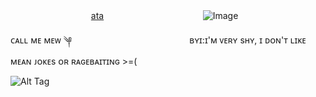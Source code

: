 
ㅤㅤㅤㅤㅤㅤㅤㅤㅤㅤ[ata](https://mewstacy.atabook.org/)ㅤㅤㅤㅤㅤㅤㅤㅤㅤㅤㅤㅤ
![Image](https://github.com/user-attachments/assets/22891810-2ec1-444c-87fb-8bf5c45651fa)


ᴄᴀʟʟ ᴍᴇ ᴍᴇᴡ ༆ ㅤㅤㅤㅤㅤㅤㅤㅤㅤㅤㅤㅤㅤㅤ ʙʏɪ:ɪ'ᴍ ᴠᴇʀʏ sʜʏ, ɪ ᴅᴏɴ'ᴛ ʟɪᴋᴇ ᴍᴇᴀɴ ᴊᴏᴋᴇs ᴏʀ ʀᴀɢᴇʙᴀɪᴛɪɴɢ >=(
        

![Alt Tag](https://cdn.discordapp.com/attachments/1223392595078680647/1414544816129183858/83ee7d04643c45eaf0785fd68d2f1f59.jpg?ex=68bff505&is=68bea385&hm=ec9f39e98525901893f04c7bf11ca8f6009f7e782da0cc69cdbb571c7eab7279&)
